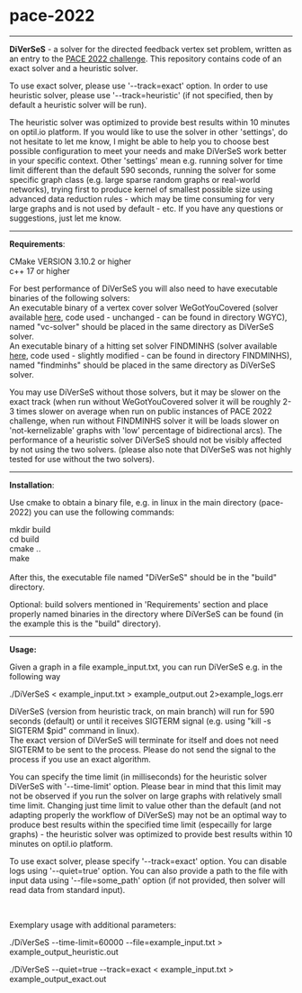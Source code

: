 # pace-2022

***

**DiVerSeS** - a solver for the directed feedback vertex set problem, written as an entry to the [PACE 2022 challenge](https://pacechallenge.org/).
This repository contains code of an exact solver and a heuristic solver.

To use exact solver, please use '-\-track=exact' option. In order to use heuristic solver, please use '-\-track=heuristic' (if not specified, then by default a heuristic solver will be run).

The heuristic solver was optimized to provide best results within 10 minutes on optil.io platform. 
If you would like to use the solver in other 'settings', do not hesitate to let me know, I might be able to help you to choose best possible configuration to meet your needs and make DiVerSeS work better in your specific context. Other 'settings' mean e.g. running solver for time limit different than the default 590 seconds, running the solver for some specific graph class (e.g. large sparse random graphs or real-world networks), trying first to produce kernel of smallest possible size using advanced data reduction rules - which may be time consuming for very large graphs and is not used by default - etc. If you have any questions or suggestions, just let me know.

***

**Requirements**:

CMake VERSION 3.10.2 or higher<br>
c++ 17 or higher<br>

For best performance of DiVerSeS you will also need to have executable binaries of the following solvers:<br>
An executable binary of a vertex cover solver WeGotYouCovered (solver available [here](https://github.com/KarlsruheMIS/pace-2019), code used - unchanged - can be found in directory WGYC), named "vc-solver" should be placed in the same directory as DiVerSeS solver.<br>
An executable binary of a hitting set solver FINDMINHS (solver available [here](https://github.com/felerius/findminhs), code used - slightly modified - can be found in directory FINDMINHS), named "findminhs" should be placed in the same directory as DiVerSeS solver.<br>

You may use DiVerSeS without those solvers, but it may be slower on the exact track (when run without WeGotYouCovered solver it will be roughly 2-3 times slower on average when run on public instances of PACE 2022 challenge, when run without FINDMINHS solver it will be loads slower on 'not-kernelizable' graphs with 'low' percentage of bidirectional arcs). The performance of a heuristic solver DiVerSeS should not be visibly affected by not using the two solvers. (please also note that DiVerSeS was not highly tested for use without the two solvers). <br>

***

**Installation**:


Use cmake to obtain a binary file, e.g. in linux in the main directory (pace-2022) you can use the following commands:

mkdir build<br>
cd build<br>
cmake ..<br>
make <br>
<br>
After this, the executable file named "DiVerSeS" should be in the "build" directory.

Optional: build solvers mentioned in 'Requirements' section and place properly named binaries in the directory where DiVerSeS can be found (in the example this is the "build" directory).

***

**Usage:**

Given a graph in a file example_input.txt, you can run DiVerSeS e.g. in the following way
 
./DiVerSeS < example_input.txt > example_output.out 2>example_logs.err

DiVerSeS (version from heuristic track, on main branch) will run for 590 seconds (default) or until it receives SIGTERM signal (e.g. using "kill -s SIGTERM $pid" command in linux).<br>
The exact version of DiVerSeS will terminate for itself and does not need SIGTERM to be sent to the process. Please do not send the signal to the process if you use an exact algorithm.
 
You can specify the time limit (in milliseconds) for the heuristic solver DiVerSeS with '-\-time-limit' option. Please bear in mind that this limit may not be observed if you run the solver on large graphs with relatively small time limit. Changing just time limit to value other than the default (and not adapting properly the workflow of DiVerSeS) may not be an optimal way to produce best results within the specified time limit (especailly for large graphs) - the heuristic solver was optimized to provide best results within 10 minutes on optil.io platform.

To use exact solver, please specify '-\-track=exact' option. You can disable logs using '-\-quiet=true' option. You can also provide a path to the file with input data using '-\-file=some_path' option (if not provided, then solver will read data from standard input).

<br>

Exemplary usage with additional parameters:

./DiVerSeS -\-time-limit=60000 -\-file=example_input.txt > example_output_heuristic.out

./DiVerSeS -\-quiet=true -\-track=exact < example_input.txt > example_output_exact.out
